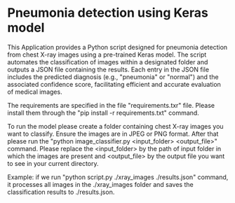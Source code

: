 # Pneumonia detection using Keras model

This Application provides a Python script designed for pneumonia detection from chest X-ray images using a pre-trained Keras model. The script automates the classification of images within a designated folder and outputs a JSON file containing the results. Each entry in the JSON file includes the predicted diagnosis (e.g., "pneumonia" or "normal") and the associated confidence score, facilitating efficient and accurate evaluation of medical images.

The requirements are specified in the file "requirements.txr" file. Please install them through the "pip install -r requirements.txt" command.

To run the model please create a folder containing chest X-ray images you want to classify. Ensure the images are in JPEG or PNG format. 
After that please run the "python image_classifier.py <input_folder> <output_file>" command. Please replace the <input_folder> by the path of input folder in which the images are present and <output_file> by the output file you want to see in your current directory.

Example: if we run "python script.py ./xray_images ./results.json" command, it processes all images in the ./xray_images folder and saves the classification results to ./results.json. 
